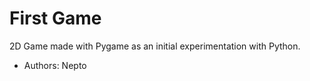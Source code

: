 # First Game
2D Game made with Pygame as an initial experimentation with Python. 

- Authors: 
Nepto
